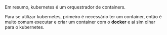 Em resumo, kubernetes é um orquestrador de containers.

Para se utilizar kubernetes, primeiro é necessário ter um container, então é muito comum executar e criar um container com o **docker** e ai sim olhar para o kubernetes.



